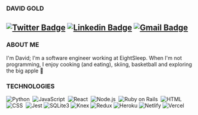 ### DAVID GOLD
[![Twitter Badge](https://img.shields.io/badge/-Twitter-1ca0f1?style=flat-square&logo=twitter&logoColor=white&link=https://twitter.com/davidigold)](https://twitter.com/Isha_1321)  [![Linkedin Badge](https://img.shields.io/badge/-LinkedIn-blue?style=flat-square&logo=Linkedin&logoColor=white&link=https://www.linkedin.com/in/davidigold/)](https://www.linkedin.com/in/davidigold/) [![Gmail Badge](https://img.shields.io/badge/-Email_Me-c14438?style=flat-square&logo=Gmail&logoColor=white&link=mailto:davidgold@hey.com)](mailto:davidgold@hey.com)
---------------------------------------------------------------------------------------------------------------------------------------------------------------------------------

### ABOUT ME

I'm David; I'm a software engineer working at EightSleep.  When I'm not programming, I enjoy cooking (and eating), skiing, basketball and exploring the big apple 🍎 

### TECHNOLOGIES

![Python](https://img.shields.io/badge/-Python-333333?style=flat&logo=python)&nbsp;
![JavaScript](https://img.shields.io/badge/-JavaScript-333333?style=flat&logo=javascript)&nbsp;
![React](https://img.shields.io/badge/-React-333333?style=flat&logo=react)&nbsp;
![Node.js](https://img.shields.io/badge/-Node.js-333333?style=flat&logo=node.js)&nbsp;
![Ruby on Rails](https://img.shields.io/badge/-Ruby_On_Rails-333333?style=flat&logo=ruby)&nbsp;
![HTML](https://img.shields.io/badge/-HTML-333333?style=flat&logo=HTML5)&nbsp;
![CSS](https://img.shields.io/badge/-CSS-333333?style=flat&logo=CSS3&logoColor=1572B6)&nbsp;
![Jest](https://img.shields.io/badge/-Jest-333333?style=flat&logo=jest)
![SQLite3](https://img.shields.io/badge/-SQLite3-333333?style=flat&logo=sqlite)
![Knex](https://img.shields.io/badge/-Knex-333333?style=flat&logo=knex)
![Redux](https://img.shields.io/badge/-Redux-333333?style=flat&logo=redux)
![Heroku](https://img.shields.io/badge/-Heroku-333333?style=flat&logo=heroku)
![Netlify](https://img.shields.io/badge/-Netlify-333333?style=flat&logo=netlify)
![Vercel](https://img.shields.io/badge/-Vercel-333333?style=flat&logo=vercel)
